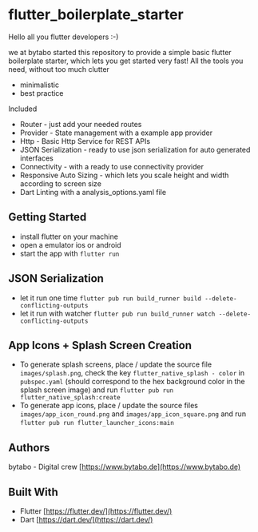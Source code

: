 # flutter_boilerplate_starter

Hello all you flutter developers :-)

we at bytabo started this repository to provide a simple basic flutter boilerplate starter, which lets you get started very fast!
All the tools you need, without too much clutter
* minimalistic
* best practice

Included
* Router - just add your needed routes
* Provider - State management with a example app provider
* Http - Basic Http Service for REST APIs
* JSON Serialization - ready to use json serialization for auto generated interfaces
* Connectivity - with a ready to use connectivity provider
* Responsive Auto Sizing - which lets you scale height and width according to screen size
* Dart Linting with a analysis_options.yaml file

## Getting Started

* install flutter on your machine
* open a emulator ios or android
* start the app with ```flutter run```

## JSON Serialization

* let it run one time `flutter pub run build_runner build --delete-conflicting-outputs`
* let it run with watcher `flutter pub run build_runner watch --delete-conflicting-outputs`

## App Icons + Splash Screen Creation
- To generate splash screens, place / update the source file `images/splash.png`, check the key `flutter_native_splash - color` in `pubspec.yaml` (should correspond to the hex background color in the splash screen image) and run `flutter pub run flutter_native_splash:create`
- To generate app icons, place / update the source files `images/app_icon_round.png` and `images/app_icon_square.png` and run `flutter pub run flutter_launcher_icons:main`

## Authors

bytabo - Digital crew [https://www.bytabo.de](https://www.bytabo.de)

## Built With

- Flutter [https://flutter.dev/](https://flutter.dev/)
- Dart [https://dart.dev/](https://dart.dev/)